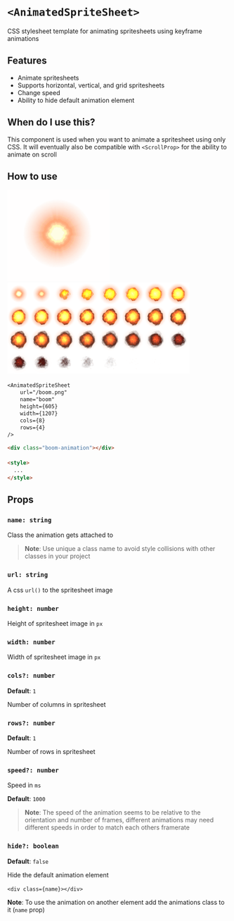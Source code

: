 # `<AnimatedSpriteSheet>`

CSS stylesheet template for animating spritesheets using keyframe animations

## Features

- Animate spritesheets
- Supports horizontal, vertical, and grid spritesheets
- Change speed
- Ability to hide default animation element

## When do I use this?

This component is used when you want to animate a spritesheet using only CSS. It will eventually also be compatible with `<ScrollProp>` for the ability to animate on scroll

## How to use

![GIF of spritesheet animation](https://raw.githubusercontent.com/BryceRussell/astro-headless-ui/master/examples/animated-spritesheet/example-1.gif)
![Spritesheet](https://raw.githubusercontent.com/BryceRussell/astro-headless-ui/master/examples/animated-spritesheet/example-2.png)

```tsx
<AnimatedSpriteSheet
    url="/boom.png"
    name="boom"
    height={605}
    width={1207}
    cols={8}
    rows={4}
/>
```

```html
<div class="boom-animation"></div>

<style>
  ...
</style>
```

## Props

### `name: string`

Class the animation gets attached to

> **Note**: Use unique a class name to avoid style collisions with other classes in your project

### `url: string`

A css `url()` to the spritesheet image

### `height: number`

Height of spritesheet image in `px`

### `width: number`

Width of spritesheet image in `px`

### `cols?: number`

**Default**: `1`

Number of columns in spritesheet

### `rows?: number`

**Default**: `1`

Number of rows in spritesheet

### `speed?: number`

Speed in `ms`

**Default**: `1000`

> **Note**: The speed of the animation seems to be relative to the orientation and number of frames, different animations may need different speeds in order to match each others framerate

### `hide?: boolean`

**Default**: `false`

Hide the default animation element 

`<div class={name}></div>`

**Note**: To use the animation on another element add the animations class to it (`name` prop)